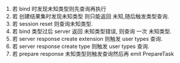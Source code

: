 1. 若 bind 时发现未知类型则先查询再执行
2. 若 创建结果集时发现未知类型 则只能返回 未知,随后触发类型查询.
3. 若 session reset 则查询未知类型.
4. 若 bind 类型过后 server 返回 未知类型错误, 则查询 一次 未知类型.
5. 若 server response create extension 则触发 user types 查询.
6. 若 server response create type 则触发 user types 查询.
7. 若 prepare response 未知类型则触发查询然后再 emit PrepareTask
